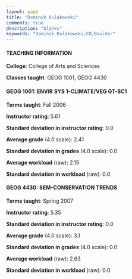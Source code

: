 ```yaml
---
layout: page
title: "Dominik Kulakowski" 
comments: true
description: "blanks"
keywords: "Dominik Kulakowski,CU,Boulder"
---
```

<head>
<script src="https://ajax.googleapis.com/ajax/libs/jquery/2.1.3/jquery.min.js"></script>
<script src="https://dl.dropboxusercontent.com/s/pc42nxpaw1ea4o9/highcharts.js?dl=0"></script>
<!-- <script src="../assets/js/highcharts.js"></script> -->
<style type="text/css">@font-face {
	font-family: "Bebas Neue";
	src: url(https://www.filehosting.org/file/details/544349/BebasNeue Regular.otf) format("opentype");
	}
	h1.Bebas { 
		font-family: "Bebas Neue", Verdana, Tahoma;
	}
</style>
</head>
	   
#### TEACHING INFORMATION

**College**: College of Arts and Sciences

**Classes taught**: GEOG 1001, GEOG 4430

#### GEOG 1001: ENVIR SYS 1-CLIMATE/VEG GT-SC1

**Terms taught**: Fall 2006

**Instructor rating**: 5.61

**Standard deviation in instructor rating**: 0.0

**Average grade** (4.0 scale): 2.41

**Standard deviation in grades** (4.0 scale): 0.0

**Average workload** (raw): 2.15

**Standard deviation in workload** (raw): 0.0

#### GEOG 4430: SEM-CONSERVATION TRENDS

**Terms taught**: Spring 2007

**Instructor rating**: 5.35

**Standard deviation in instructor rating**: 0.0

**Average grade** (4.0 scale): 3.1

**Standard deviation in grades** (4.0 scale): 0.0

**Average workload** (raw): 2.63

**Standard deviation in workload** (raw): 0.0

